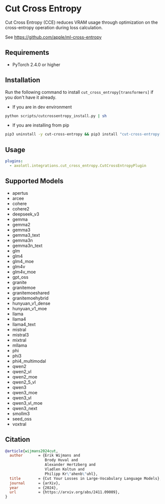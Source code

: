 # Cut Cross Entropy

Cut Cross Entropy (CCE) reduces VRAM usage through optimization on the cross-entropy operation during loss calculation.

See https://github.com/apple/ml-cross-entropy

## Requirements

- PyTorch 2.4.0 or higher

## Installation

Run the following command to install `cut_cross_entropy[transformers]` if you don't have it already.

- If you are in dev environment
```bash
python scripts/cutcrossentropy_install.py | sh
```

- If you are installing from pip
```bash
pip3 uninstall -y cut-cross-entropy && pip3 install "cut-cross-entropy[transformers] @ git+https://github.com/axolotl-ai-cloud/ml-cross-entropy.git@147ea28"
```

## Usage

```yaml
plugins:
  - axolotl.integrations.cut_cross_entropy.CutCrossEntropyPlugin
```

## Supported Models

- apertus
- arcee
- cohere
- cohere2
- deepseek_v3
- gemma
- gemma2
- gemma3
- gemma3_text
- gemma3n
- gemma3n_text
- glm
- glm4
- glm4_moe
- glm4v
- glm4v_moe
- gpt_oss
- granite
- granitemoe
- granitemoeshared
- granitemoehybrid
- hunyuan_v1_dense
- hunyuan_v1_moe
- llama
- llama4
- llama4_text
- mistral
- mistral3
- mixtral
- mllama
- phi
- phi3
- phi4_multimodal
- qwen2
- qwen2_vl
- qwen2_moe
- qwen2_5_vl
- qwen3
- qwen3_moe
- qwen3_vl
- qwen3_vl_moe
- qwen3_next
- smollm3
- seed_oss
- voxtral

## Citation

```bib
@article{wijmans2024cut,
  author       = {Erik Wijmans and
                  Brody Huval and
                  Alexander Hertzberg and
                  Vladlen Koltun and
                  Philipp Kr\"ahenb\"uhl},
  title        = {Cut Your Losses in Large-Vocabulary Language Models},
  journal      = {arXiv},
  year         = {2024},
  url          = {https://arxiv.org/abs/2411.09009},
}
```
